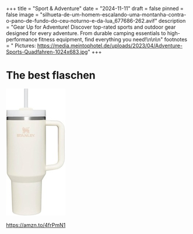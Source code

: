 +++
title = "Sport & Adventure"
date = "2024-11-11"
draft = false
pinned = false
image = "silhueta-de-um-homem-escalando-uma-montanha-contra-o-pano-de-fundo-do-ceu-noturno-e-da-lua_677686-262.avif"
description = "Gear Up for Adventure! Discover top-rated sports and outdoor gear designed for every adventure. From durable camping essentials to high-performance fitness equipment, find everything you need!\n\n\n"
footnotes = " Pictures: https://media.meintophotel.de/uploads/2023/04/Adventure-Sports-Quadfahren-1024x683.jpg"
+++
# **The best flaschen**

![](51jsemuobul._ac_sl1500_-2-1-.jpg "Stanley Cup  ")

<https://amzn.to/4frPmN1>